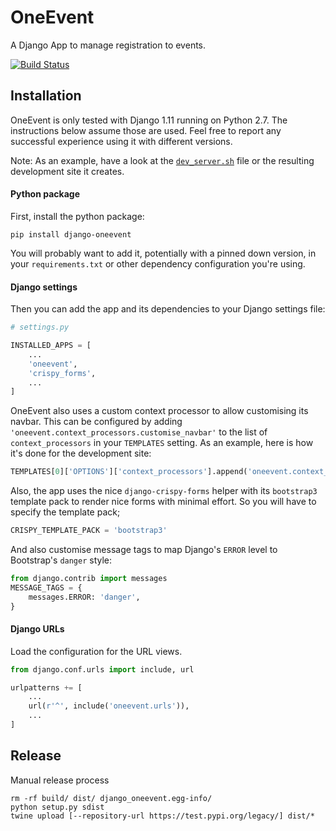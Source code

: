 # OneEvent
A Django App to manage registration to events.

[![Build Status](https://travis-ci.org/gchazot/OneEvent.svg?branch=master)](https://travis-ci.org/gchazot/OneEvent)

## Installation
OneEvent is only tested with Django 1.11 running on Python 2.7. The instructions below assume those
are used. Feel free to report any successful experience using it with different versions. 

Note: As an example, have a look at the [`dev_server.sh`](dev_server.sh) file or the resulting
development site it creates.

#### Python package
First, install the python package:
```shell script
pip install django-oneevent
```
You will probably want to add it, potentially with a pinned down version, in your `requirements.txt`
or other dependency configuration you're using.

#### Django settings
Then you can add the app and its dependencies to your Django settings file:
```python
# settings.py

INSTALLED_APPS = [
    ...
    'oneevent',
    'crispy_forms',
    ...
]
```

OneEvent also uses a custom context processor to allow customising its navbar. This can be
configured by adding `'oneevent.context_processors.customise_navbar'` to the list of
`context_processors` in your `TEMPLATES` setting. As an example, here is how it's done for the
development site:
```python
TEMPLATES[0]['OPTIONS']['context_processors'].append('oneevent.context_processors.customise_navbar')
```

Also, the app uses the nice `django-crispy-forms` helper with its `bootstrap3` template pack to
render nice forms with minimal effort. So you will have to specify the template pack;
```python
CRISPY_TEMPLATE_PACK = 'bootstrap3'
```
And also customise message tags to map Django's `ERROR` level to Bootstrap's `danger` style:
```python
from django.contrib import messages
MESSAGE_TAGS = {
    messages.ERROR: 'danger',
}
```

#### Django URLs
Load the configuration for the URL views.

```python
from django.conf.urls import include, url

urlpatterns += [
    ...
    url(r'^', include('oneevent.urls')),
    ...
]
```

## Release
Manual release process
```shell script
rm -rf build/ dist/ django_oneevent.egg-info/
python setup.py sdist
twine upload [--repository-url https://test.pypi.org/legacy/] dist/*
```